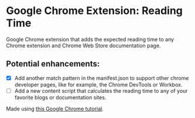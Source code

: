 # Google Chrome Extension: Reading Time
Google Chrome extension that adds the expected reading time to any Chrome extension and Chrome Web Store documentation page.

## Potential enhancements:
- [x] Add another match pattern in the manifest.json to support other chrome developer pages, like for example, the Chrome DevTools or Workbox.
- [ ] Add a new content script that calculates the reading time to any of your favorite blogs or documentation sites.

Made using [this Google Chrome tutorial](https://developer.chrome.com/docs/extensions/mv3/getstarted/tut-reading-time/).
